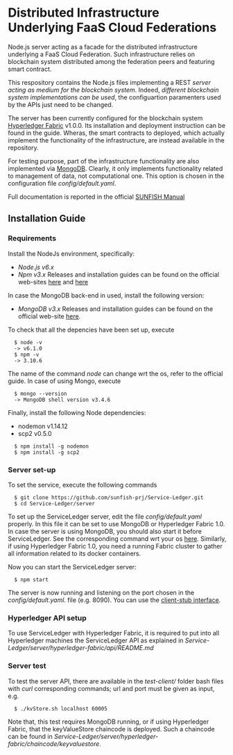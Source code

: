 # Distributed Infrastructure Underlying FaaS Cloud Federations

Node.js server acting as a facade for the distributed infrastructure underlying a FaaS Cloud Federation. Such infrastructure relies on blockchain system distributed among the federation peers and featuring smart contract. 

This respository contains the Node.js files implementing a REST *server acting as medium for the blockchain system*. Indeed, *different blockchain system implementations can be used*, the configuartion paramenters used by the APIs just need to be changed. 

The server has been currently configured for the blockchain system [Hyperledger Fabric](https://hyperledger-fabric.readthedocs.io/en/latest/) v1.0.0. Its installation and deployment instruction can be found in the guide. Wheras, the smart contracts to deployed, which actually implement the functionality of the infrastructure, are instead available in the repository. 

For testing purpose, part of the infrastructure functionality are also implemented via [MongoDB](https://www.mongodb.com/en). Clearly, it only implements functionality related to management of data, not computational one. This option is chosen in the configuration file *config/default.yaml*.

Full documentation is reported in the official [SUNFISH Manual](http://sunfish-platform-docs.readthedocs.io/)

## Installation Guide

### Requirements 

Install the NodeJs environment, specifically: 
- *Node.js v6.x*
- *Npm v3.x*
Releases and installation guides can be found on the official web-sites [here](https://nodejs.org) and [here](https://www.npmjs.com/) 

In case the MongoDB back-end in used, install the following version:
- *MongoDB v3.x* 
Releases and installation guides can be found on the official web-site [here](https://www.mongodb.com/). 

To check that all the depencies have been set up, execute
```
  $ node -v
  -> v6.1.0
  $ npm -v
  -> 3.10.6
```
The name of the command *node* can change wrt the os, refer to the official guide. In case of using Mongo, execute
```
  $ mongo --version
  -> MongoDB shell version v3.4.6
```  

Finally, install the following Node dependencies:
- nodemon v1.14.12
- scp2 v0.5.0
```
  $ npm install -g nodemon
  $ npm install -g scp2
```


### Server set-up
To set the service, execute the following commands
``` 
  $ git clone https://github.com/sunfish-prj/Service-Ledger.git
  $ cd Service-Ledger/server
```

To set up the ServiceLedger server, edit the file *config/default.yaml* properly. In this file it can be set to use MongoDB or Hyperledger Fabric 1.0.
In case the server is using MongoDB, you should also start it before ServiceLedger. See the corresponding command wrt your os [here](https://docs.mongodb.com/manual/administration/install-community/).
Similarly, if using Hyperledger Fabric 1.0, you need a running Fabric cluster to gather all information related to its docker containers.

Now you can start the ServiceLedger server:
```
  $ npm start
```


The server is now running and listening on the port chosen in the *config/default.yaml*. file (e.g. 8090). You can use the [client-stub interface](http://localhost:8090/docs).  


### Hyperledger API setup
To use ServiceLedger with Hyperledger Fabric, it is required to put into all Hyperledger machines the ServiceLedger API as explained in *Service-Ledger/server/hyperledger-fabric/api/README.md*


### Server test
To test the server API, there are available in the *test-client/* folder bash files with *curl* corresponding commands; url and port must be given as input, e.g. 
```
  $ ./kvStore.sh localhost 60005
```

Note that, this test requires MongoDB running, or if using Hyperledger Fabric, that the keyValueStore chaincode is deployed. Such a chaincode can be found in *Service-Ledger/server/hyperledger-fabric/chaincode/keyvaluestore*.

